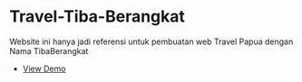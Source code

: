 # Travel-Tiba-Berangkat
Website ini hanya jadi referensi untuk pembuatan web Travel Papua dengan Nama TibaBerangkat

- [View Demo](https://ellyansek18.github.io/lampu-on-off/)
